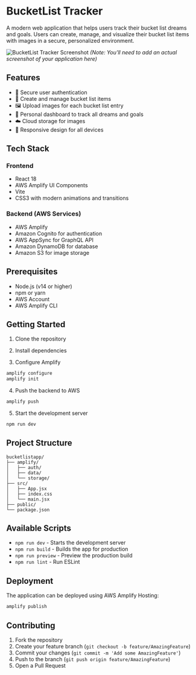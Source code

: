 # BucketList Tracker

A modern web application that helps users track their bucket list dreams and goals. Users can create, manage, and visualize their bucket list items with images in a secure, personalized environment.

![BucketList Tracker Screenshot](screenshot.png)
_(Note: You'll need to add an actual screenshot of your application here)_

## Features

- 🔐 Secure user authentication
- 📝 Create and manage bucket list items
- 🖼️ Upload images for each bucket list entry
- 🎯 Personal dashboard to track all dreams and goals
- ☁️ Cloud storage for images
- 📱 Responsive design for all devices

## Tech Stack

### Frontend

- React 18
- AWS Amplify UI Components
- Vite
- CSS3 with modern animations and transitions

### Backend (AWS Services)

- AWS Amplify
- Amazon Cognito for authentication
- AWS AppSync for GraphQL API
- Amazon DynamoDB for database
- Amazon S3 for image storage

## Prerequisites

- Node.js (v14 or higher)
- npm or yarn
- AWS Account
- AWS Amplify CLI

## Getting Started

1. Clone the repository

2. Install dependencies

3. Configure Amplify

```bash
amplify configure
amplify init
```

4. Push the backend to AWS

```bash
amplify push
```

5. Start the development server

```bash
npm run dev
```

## Project Structure

```
bucketlistapp/
├── amplify/
│   ├── auth/
│   ├── data/
│   └── storage/
├── src/
│   ├── App.jsx
│   ├── index.css
│   └── main.jsx
├── public/
└── package.json
```

## Available Scripts

- `npm run dev` - Starts the development server
- `npm run build` - Builds the app for production
- `npm run preview` - Preview the production build
- `npm run lint` - Run ESLint

## Deployment

The application can be deployed using AWS Amplify Hosting:

```bash
amplify publish
```

## Contributing

1. Fork the repository
2. Create your feature branch (`git checkout -b feature/AmazingFeature`)
3. Commit your changes (`git commit -m 'Add some AmazingFeature'`)
4. Push to the branch (`git push origin feature/AmazingFeature`)
5. Open a Pull Request
